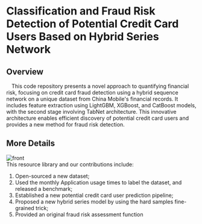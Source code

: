 # Classification and Fraud Risk Detection of Potential Credit Card Users Based on Hybrid Series Network
## Overview
&ensp;&ensp;This code repository presents a novel approach to quantifying financial risk, focusing on credit card fraud detection using a hybrid sequence network on a unique dataset from China Mobile's financial records. It includes feature extraction using LightGBM, XGBoost, and CatBoost models, with the second stage involving TabNet architecture. This innovative architecture enables efficient discovery of potential credit card users and provides a new method for fraud risk detection.

## More Details

![front](https://github.com/AVTA2024/project_picture/overall_figure.png)<br>
This resource library and our contributions include:<br>
1. Open-sourced a new dataset;<br>
2. Used the monthly Application usage times to label the dataset, and released a benchmark;<br>
3. Established a new potential credit card user prediction pipeline;<br>
4. Proposed a new hybrid series model by using the hard samples fine-grained trick;<br>
5. Provided an original fraud risk assessment function<br>
